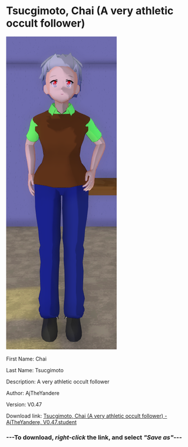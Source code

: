 # Tsucgimoto, Chai (A very athletic occult follower)

<img src = "https://raw.githubusercontent.com/Arbiter1223/Daigaku-Gurashi-Custom-Students/master/Students/Files/Tsucgimoto%2C%20Chai%20(A%20very%20athletic%20occult%20follower).png">

First Name: Chai

Last Name: Tsucgimoto

Description: A very athletic occult follower

Author: AjTheYandere

Version: V0.47

Download link: <a href="https://raw.githubusercontent.com/Arbiter1223/Daigaku-Gurashi-Custom-Students/master/Students/Files/Tsucgimoto%2C%20Chai%20(A%20very%20athletic%20occult%20follower)%20-%20AjTheYandere%2C%20V0.47.student">Tsucgimoto, Chai (A very athletic occult follower) - AjTheYandere, V0.47.student</a>

### ---**To download, _right-click_ the link, and select _"Save as"_**---
